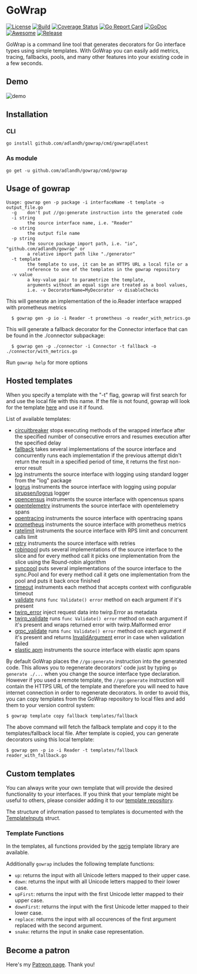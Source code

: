 # GoWrap
[![License](https://img.shields.io/badge/license-mit-green.svg)](https://github.com/adlandh/gowrap/blob/master/LICENSE)
[![Build](https://github.com/adlandh/gowrap/actions/workflows/go.yml/badge.svg)](https://github.com/adlandh/gowrap/actions/workflows/go.yml)
[![Coverage Status](https://coveralls.io/repos/github/hexdigest/gowrap/badge.svg?branch=master)](https://coveralls.io/github/hexdigest/gowrap?branch=master)
[![Go Report Card](https://goreportcard.com/badge/github.com/adlandh/gowrap?dropcache)](https://goreportcard.com/report/github.com/adlandh/gowrap)
[![GoDoc](https://godoc.org/github.com/adlandh/gowrap?status.svg)](http://godoc.org/github.com/adlandh/gowrap)
[![Awesome](https://cdn.rawgit.com/sindresorhus/awesome/d7305f38d29fed78fa85652e3a63e154dd8e8829/media/badge.svg)](https://github.com/avelino/awesome-go#generation-and-generics)
[![Release](https://img.shields.io/github/release/hexdigest/gowrap.svg)](https://github.com/adlandh/gowrap/releases/latest)

GoWrap is a command line tool that generates decorators for Go interface types using simple templates.
With GoWrap you can easily add metrics, tracing, fallbacks, pools, and many other features into your existing code in a few seconds.


## Demo

![demo](https://github.com/adlandh/gowrap/blob/master/gowrap.gif)

## Installation
### CLI
```
go install github.com/adlandh/gowrap/cmd/gowrap@latest
```
### As module
```
go get -u github.com/adlandh/gowrap/cmd/gowrap
```

## Usage of gowrap

```
Usage: gowrap gen -p package -i interfaceName -t template -o output_file.go
  -g	don't put //go:generate instruction into the generated code
  -i string
    	the source interface name, i.e. "Reader"
  -o string
    	the output file name
  -p string
    	the source package import path, i.e. "io", "github.com/adlandh/gowrap" or
    	a relative import path like "./generator"
  -t template
    	the template to use, it can be an HTTPS URL a local file or a
    	reference to one of the templates in the gowrap repository
  -v value
    	a key-value pair to parametrize the template,
    	arguments without an equal sign are treated as a bool values,
    	i.e. -v DecoratorName=MyDecorator -v disableChecks
```

This will generate an implementation of the io.Reader interface wrapped with prometheus metrics

```
  $ gowrap gen -p io -i Reader -t prometheus -o reader_with_metrics.go
```

This will generate a fallback decorator for the Connector interface that can be found in the ./connector subpackage:

```
  $ gowrap gen -p ./connector -i Connector -t fallback -o ./connector/with_metrics.go
```

Run `gowrap help` for more options

## Hosted templates

When you specify a template with the "-t" flag, gowrap will first search for and use the local file with this name.
If the file is not found, gowrap will look for the template [here](https://github.com/adlandh/gowrap/tree/master/templates) and use it if found.

List of available templates:
  - [circuitbreaker](https://github.com/adlandh/gowrap/tree/master/templates/circuitbreaker) stops executing methods of the wrapped interface after the specified number of consecutive errors and resumes execution after the specified delay
  - [fallback](https://github.com/adlandh/gowrap/tree/master/templates/fallback) takes several implementations of the source interface and concurrently runs each implementation if the previous attempt didn't return the result in a specified period of time, it returns the first non-error result
  - [log](https://github.com/adlandh/gowrap/tree/master/templates/log) instruments the source interface with logging using standard logger from the "log" package
  - [logrus](https://github.com/adlandh/gowrap/tree/master/templates/logrus) instruments the source interface with logging using popular [sirupsen/logrus](https://github.com/sirupsen/logrus) logger
  - [opencensus](https://github.com/adlandh/gowrap/tree/master/templates/opencensus) instruments the source interface with opencensus spans
  - [opentelemetry](https://github.com/adlandh/gowrap/tree/master/templates/opentelemetry) instruments the source interface with opentelemetry spans
  - [opentracing](https://github.com/adlandh/gowrap/tree/master/templates/opentracing) instruments the source interface with opentracing spans
  - [prometheus](https://github.com/adlandh/gowrap/tree/master/templates/prometheus) instruments the source interface with prometheus metrics
  - [ratelimit](https://github.com/adlandh/gowrap/tree/master/templates/ratelimit) instruments the source interface with RPS limit and concurrent calls limit
  - [retry](https://github.com/adlandh/gowrap/tree/master/templates/retry) instruments the source interface with retries
  - [robinpool](https://github.com/adlandh/gowrap/tree/master/templates/robinpool) puts several implementations of the source interface to the slice and for every method call it picks one implementation from the slice using the Round-robin algorithm
  - [syncpool](https://github.com/adlandh/gowrap/tree/master/templates/syncpool) puts several implementations of the source interface to the sync.Pool and for every method call it gets one implementation from the pool and puts it back once finished
  - [timeout](https://github.com/adlandh/gowrap/tree/master/templates/timeout) instruments each method that accepts context with configurable timeout
  - [validate](https://github.com/adlandh/gowrap/tree/master/templates/validate) runs `func Validate() error` method on each argument if it's present
  - [twirp\_error](https://github.com/adlandh/gowrap/tree/master/templates/twirp_error) inject request data into twirp.Error as metadata
  - [twirp\_validate](https://github.com/adlandh/gowrap/tree/master/templates/twirp_validate) runs `func Validate() error` method on each argument if it's present and wraps returned error with twirp.Malformed error
  - [grpc\_validate](https://github.com/adlandh/gowrap/tree/master/templates/grpc_validate) runs `func Validate() error` method on each argument if it's present and returns [InvalidArgument](https://github.com/grpc/grpc-go/blob/9d8d97a245af2d4bc743585418e1b4aebada0637/codes/codes.go#L49) error in case when validation failed
  - [elastic apm](https://github.com/adlandh/gowrap/tree/master/templates/elasticapm) instruments the source interface with elastic apm spans

By default GoWrap places the `//go:generate` instruction into the generated code. 
This allows you to regenerate decorators' code just by typing `go generate ./...` when you change the source interface type declaration.
However if you used a remote template, the `//go:generate` instruction will contain the HTTPS URL of the template and therefore
you will need to have internet connection in order to regenerate decorators. In order to avoid this, you can copy templates from the GoWrap repository 
to local files and add them to your version control system:
```
$ gowrap template copy fallback templates/fallback
```

The above command will fetch the fallback template and copy it to the templates/fallback local file.
After template is copied, you can generate decorators using this local template:

```
$ gowrap gen -p io -i Reader -t templates/fallback reader_with_fallback.go
```

## Custom templates

You can always write your own template that will provide the desired functionality to your interfaces.
If you think that your template might be useful to others, please consider adding it to our [template repository](https://github.com/adlandh/gowrap/tree/master/templates).

The structure of information passed to templates is documented with the [TemplateInputs](https://godoc.org/github.com/adlandh/gowrap/generator#TemplateInputs) struct.

### Template Functions

In the templates, all functions provided by the [sprig](http://masterminds.github.io/sprig/) template library are available.

Additionally `gowrap` includes the following template functions:

- `up`: returns the input with all Unicode letters mapped to their upper case.
- `down`: returns the input with all Unicode letters mapped to their lower case.
- `upFirst`: returns the input with the first Unicode letter mapped to their upper case.
- `downFirst`: returns the input with the first Unicode letter mapped to their lower case.
- `replace`: returns the input with all occurences of the first argument replaced with the second argument.
- `snake`: returns the input in snake case representation.

## Become a patron

Here's my [Patreon page](https://www.patreon.com/hexdigest). Thank you!
